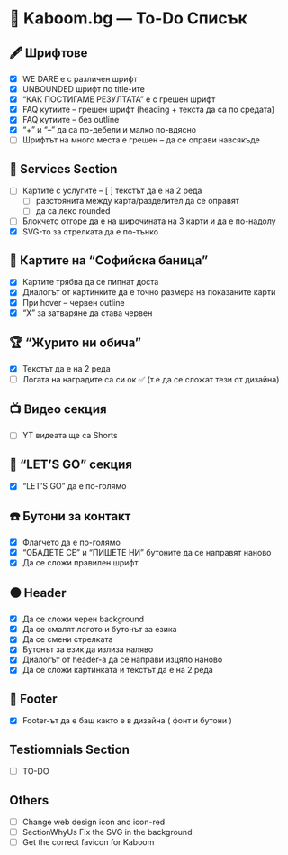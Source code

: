 # 🧾 Kaboom.bg — To-Do Списък

## 🖋 Шрифтове
- [X] WE DARE е с различен шрифт  
- [X] UNBOUNDED шрифт по title-ите
- [X] “КАК ПОСТИГАМЕ РЕЗУЛТАТА” е с грешен шрифт  
- [X] FAQ кутиите – грешен шрифт (heading + текста да са по средата)  
- [X] FAQ кутиите – без outline  
- [X] “+” и “–” да са по-дебели и малко по-вдясно  
- [ ] Шрифтът на много места е грешен – да се оправи навсякъде  

## 💼 Services Section
- [ ] Картите с услугите 
    – [ ] текстът да е на 2 реда
    - [ ] разстоянита между карта/разделител да се оправят
    - [ ] да са леко rounded
- [ ] Блокчето отгоре да е на широчината на 3 карти и да е по-надолу  
- [X] SVG-то за стрелката да е по-тънко  

## 🥐 Картите на “Софийска баница”
- [X] Картите трябва да се пипнат доста  
- [X] Диалогът от картинките да е точно размера на показаните карти  
- [X] При hover – червен outline
- [X] “X” за затваряне да става червен

## 🏆 “Журито ни обича”
- [X] Текстът да е на 2 реда  
- [ ] Логата на наградите са си ок ✅ (т.е да се сложат тези от дизайна)

## 📺 Видео секция
- [ ] YT видеата ще са Shorts  

## 🚀 “LET’S GO” секция
- [X] “LET’S GO” да е по-голямо  

## ☎️ Бутони за контакт
- [X] Флагчето да е по-голямо  
- [X] “ОБАДЕТЕ СЕ” и “ПИШЕТЕ НИ” бутоните да се направят наново  
- [X] Да се сложи правилен шрифт  

## ⚫ Header
- [X] Да се сложи черен background  
- [X] Да се смалят логото и бутонът за езика  
- [X] Да се смени стрелката  
- [X] Бутонът за език да излиза наляво  
- [X] Диалогът от header-а да се направи изцяло наново  
- [X] Да се сложи картинката и текстът да е на 2 реда  

## 🦶 Footer
- [X] Footer-ът да е баш както е в дизайна ( фонт и бутони )

## Testiomnials Section
- [ ] TO-DO

## Others
- [ ] Change web design icon and icon-red
- [ ] SectionWhyUs Fix the SVG in the background
- [ ] Get the correct favicon for Kaboom